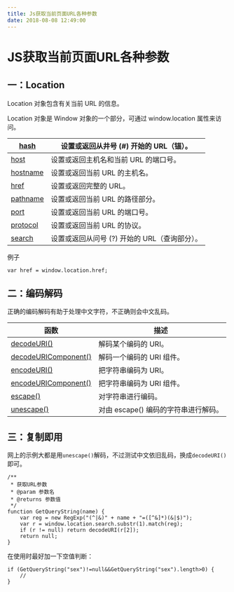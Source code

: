 ```yaml
---
title: Js获取当前页面URL各种参数
date: 2018-08-08 12:49:00
---
```

# JS获取当前页面URL各种参数

## 一：Location

Location 对象包含有关当前 URL 的信息。

Location 对象是 Window 对象的一个部分，可通过 window.location 属性来访问。

| [hash](http://www.w3school.com.cn/jsref/prop_loc_hash.asp)   | 设置或返回从井号 (#) 开始的 URL（锚）。       |
| ------------------------------------------------------------ | --------------------------------------------- |
| [host](http://www.w3school.com.cn/jsref/prop_loc_host.asp)   | 设置或返回主机名和当前 URL 的端口号。         |
| [hostname](http://www.w3school.com.cn/jsref/prop_loc_hostname.asp) | 设置或返回当前 URL 的主机名。                 |
| [href](http://www.w3school.com.cn/jsref/prop_loc_href.asp)   | 设置或返回完整的 URL。                        |
| [pathname](http://www.w3school.com.cn/jsref/prop_loc_pathname.asp) | 设置或返回当前 URL 的路径部分。               |
| [port](http://www.w3school.com.cn/jsref/prop_loc_port.asp)   | 设置或返回当前 URL 的端口号。                 |
| [protocol](http://www.w3school.com.cn/jsref/prop_loc_protocol.asp) | 设置或返回当前 URL 的协议。                   |
| [search](http://www.w3school.com.cn/jsref/prop_loc_search.asp) | 设置或返回从问号 (?) 开始的 URL（查询部分）。 |

例子

```
var href = window.location.href;
```

## 二：编码解码

正确的编码解码有助于处理中文字符，不正确则会中文乱码。

| 函数                                                         | 描述                                 |
| ------------------------------------------------------------ | ------------------------------------ |
| [decodeURI()](http://www.w3school.com.cn/jsref/jsref_decodeURI.asp) | 解码某个编码的 URI。                 |
| [decodeURIComponent()](http://www.w3school.com.cn/jsref/jsref_decodeURIComponent.asp) | 解码一个编码的 URI 组件。            |
| [encodeURI()](http://www.w3school.com.cn/jsref/jsref_encodeuri.asp) | 把字符串编码为 URI。                 |
| [encodeURIComponent()](http://www.w3school.com.cn/jsref/jsref_encodeURIComponent.asp) | 把字符串编码为 URI 组件。            |
| [escape()](http://www.w3school.com.cn/jsref/jsref_escape.asp) | 对字符串进行编码。                   |
| [unescape()](http://www.w3school.com.cn/jsref/jsref_unescape.asp) | 对由 escape() 编码的字符串进行解码。 |

## 三：复制即用

网上的示例大都是用`unescape()`解码，不过测试中文依旧乱码，换成`decodeURI()`即可。

```
/**
 * 获取URL参数
 * @param 参数名
 * @returns 参数值
 */
function GetQueryString(name) {
    var reg = new RegExp("(^|&)" + name + "=([^&]*)(&|$)");
    var r = window.location.search.substr(1).match(reg);
    if (r != null) return decodeURI(r[2]);
    return null;
}
```


在使用时最好加一下空值判断：

```
if (GetQueryString("sex")!=null&&GetQueryString("sex").length>0) {
    //
}
```